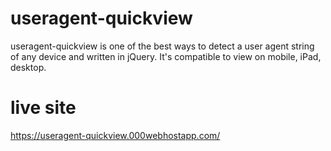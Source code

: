 # useragent-quickview
useragent-quickview is one of the best ways to detect a user agent string of any device and written in jQuery. It's compatible to view on mobile, iPad, desktop.

# live site
https://useragent-quickview.000webhostapp.com/
